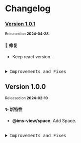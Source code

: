 # Changelog

### [Version&nbsp;1.0.1](https://github.com/eternallycyf/components/compare/@ims-view/space@1.0.0...@ims-view/space@1.0.1)

<sup>Released on **2024-04-28**</sup>

#### 🐛 修复

- Keep react version.

<br/>

<details>
<summary><kbd>Improvements and Fixes</kbd></summary>

#### What's fixed

- Keep react version ([fee7e8d](https://github.com/eternallycyf/components/commit/fee7e8d))

</details>

## Version&nbsp;1.0.0

<sup>Released on **2024-02-10**</sup>

#### ✨ 新特性

- **@ims-view/space**: Add Space.

<br/>

<details>
<summary><kbd>Improvements and Fixes</kbd></summary>

#### What's improved

- **@ims-view/space**: Add Space ([b1e539d](https://github.com/eternallycyf/components/commit/b1e539d))

</details>
